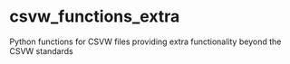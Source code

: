 # csvw_functions_extra
Python functions for CSVW files providing extra functionality beyond the CSVW standards
